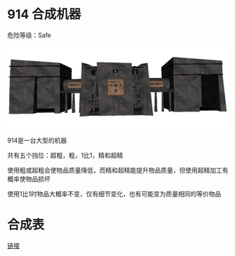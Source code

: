 # 914 合成机器
危险等级：Safe

![Alt text](image.png)

914是一台大型的机器

共有五个挡位：超粗，粗，1比1，精和超精

使用粗或超粗会使物品质量降低，而精和超精能提升物品质量，但使用超精加工有概率使物品损坏

使用1比1时物品大概率不变，仅有细节变化，也有可能变为质量相同的等价物品

# 合成表
[链接](https://wiki.biligame.com/scpsl/914/%E5%90%88%E6%88%90%E8%A1%A8)